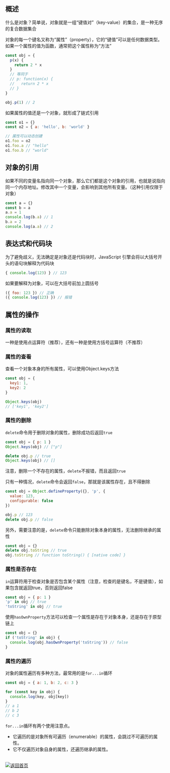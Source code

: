 ## 概述

什么是对象？简单说，对象就是一组“键值对”（key-value）的集合，是一种无序的复合数据集合

对象的每一个键名又称为“属性”（property），它的“键值”可以是任何数据类型。如果一个属性的值为函数，通常把这个属性称为“方法”

```js
const obj = {
  p(x) {
    return 2 * x
  }
  // 等同于
  // p: function(x) {
  //   return 2 * x
  // }
}

obj.p(1) // 2
```

如果属性的值还是一个对象，就形成了链式引用

```js
const o1 = {}
const o2 = { a: 'hello', b: 'world' }

// 属性可以动态创建
o1.foo = o2
o1.foo.a // "hello"
o1.foo.b // "world"
```

## 对象的引用

如果不同的变量名指向同一个对象，那么它们都是这个对象的引用，也就是说指向同一个内存地址。修改其中一个变量，会影响到其他所有变量。（这种引用仅限于对象）

```js
const a = {}
const b = a
a.a = 1
console.log(b.a) // 1
b.a = 2
console.log(a.a) // 2
```

## 表达式和代码块

为了避免歧义，无法确定是对象还是代码块时，JavaScript 引擎会将以大括号开头的语句块解释为代码块

```js
{ console.log(123) } // 123
```

如果要解释为对象，可以在大括号前加上圆括号

```js
({ foo: 123 }) // 正确
({ console.log(123) }) // 报错
```

## 属性的操作
### 属性的读取

一种是使用点运算符（推荐），还有一种是使用方括号运算符（不推荐）

### 属性的查看

查看一个对象本身的所有属性，可以使用Object.keys方法

```js
const obj = {
  key1: 1,
  key2: 2
}

Object.keys(obj)
// ['key1', 'key2']
```

### 属性的删除

`delete`命令用于删除对象的属性，删除成功后返回`true`

```js
const obj = { p: 1 }
Object.keys(obj) // ["p"]

delete obj.p // true
Object.keys(obj) // []
```

注意，删除一个不存在的属性，`delete`不报错，而且返回`true`

只有一种情况，`delete`命令会返回`false`，那就是该属性存在，且不得删除

```js
const obj = Object.defineProperty({}, 'p', {
  value: 123,
  configurable: false
})

obj.p // 123
delete obj.p // false
```

另外，需要注意的是，`delete`命令只能删除对象本身的属性，无法删除继承的属性

```js
const obj = {}
delete obj.toString // true
obj.toString // function toString() { [native code] }
```

### 属性是否存在

`in`运算符用于检查对象是否包含某个属性（注意，检查的是键名，不是键值），如果包含就返回true，否则返回false

```js
const obj = { p: 1 }
'p' in obj // true
'toString' in obj // true
```

使用`hasOwnProperty`方法可以检查一个属性是存在于对象本身，还是存在于原型链上

```js
const obj = {}
if ('toString' in obj) {
  console.log(obj.hasOwnProperty('toString')) // false
}
```

### 属性的遍历

对象的属性遍历有多种方法，最常用的是`for...in`循环

```js
const obj = { a: 1, b: 2, c: 3 }

for (const key in obj) {
  console.log(key, obj[key])
}
// a 1
// b 2
// c 3
```

`for...in`循环有两个使用注意点。

- 它遍历的是对象所有可遍历（enumerable）的属性，会跳过不可遍历的属性。
- 它不仅遍历对象自身的属性，还遍历继承的属性。

<br>
<a href="../../README.md"><img src="https://img.shields.io/badge/-%E8%BF%94%E5%9B%9E%E9%A6%96%E9%A1%B5-grey" alt="返回首页"/></a>
